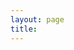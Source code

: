 ```yaml
---
layout: page
title: 
---
```


<object data="https://SyxtonPrime.github.io/Angus_Gruen_CV_2022.pdf#view=Fit&toolbar=0&statusbar=0&messages=0&navpanes=0&scrollbar=0" width="1000" height="2800" type='application/pdf'/> </object>
